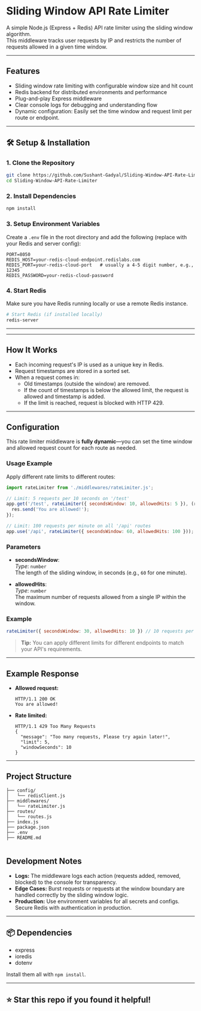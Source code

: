 # Sliding Window API Rate Limiter

A simple Node.js (Express + Redis) API rate limiter using the sliding window algorithm.  
This middleware tracks user requests by IP and restricts the number of requests allowed in a given time window.  


---

##  Features

- Sliding window rate limiting with configurable window size and hit count
- Redis backend for distributed environments and performance
- Plug-and-play Express middleware
- Clear console logs for debugging and understanding flow
- Dynamic configuration: Easily set the time window and request limit per route or endpoint.

---

## 🛠️ Setup & Installation

### 1. **Clone the Repository**

```bash
git clone https://github.com/Sushant-Gadyal/Sliding-Window-API-Rate-Limiter.git
cd Sliding-Window-API-Rate-Limiter
```

### 2. **Install Dependencies**

```bash
npm install
```

### 3. **Setup Environment Variables**

Create a `.env` file in the root directory and add the following (replace with your Redis and server config):

```env
PORT=8050
REDIS_HOST=your-redis-cloud-endpoint.redislabs.com
REDIS_PORT=your-redis-cloud-port   # usually a 4-5 digit number, e.g., 12345
REDIS_PASSWORD=your-redis-cloud-password
```

### 4. **Start Redis**

Make sure you have Redis running locally or use a remote Redis instance.

```bash
# Start Redis (if installed locally)
redis-server
```

---

---

##  How It Works

- Each incoming request's IP is used as a unique key in Redis.
- Request timestamps are stored in a sorted set.
- When a request comes in:
  - Old timestamps (outside the window) are removed.
  - If the count of timestamps is below the allowed limit, the request is allowed and timestamp is added.
  - If the limit is reached, request is blocked with HTTP 429.

---
##  Configuration

This rate limiter middleware is **fully dynamic**—you can set the time window and allowed request count for each route as needed.

### Usage Example

Apply different rate limits to different routes:

```js
import rateLimiter from './middlewares/rateLimiter.js';

// Limit: 5 requests per 10 seconds on '/test'
app.get('/test', rateLimiter({ secondsWindow: 10, allowedHits: 5 }), (req, res) => {
  res.send('You are allowed!');
});

// Limit: 100 requests per minute on all '/api' routes
app.use('/api', rateLimiter({ secondsWindow: 60, allowedHits: 100 }));
```

### Parameters

- **secondsWindow**:  
  _Type_: `number`  
  The length of the sliding window, in seconds (e.g., `60` for one minute).

- **allowedHits**:  
  _Type_: `number`  
  The maximum number of requests allowed from a single IP within the window.

### Example

```js
rateLimiter({ secondsWindow: 30, allowedHits: 10 }) // 10 requests per 30 seconds
```

> **Tip:** You can apply different limits for different endpoints to match your API's requirements.
---

##  Example Response

- **Allowed request:**
  ```
  HTTP/1.1 200 OK
  You are allowed!
  ```
- **Rate limited:**
  ```
  HTTP/1.1 429 Too Many Requests
  {
    "message": "Too many requests, Please try again later!",
    "limit": 5,
    "windowSeconds": 10
  }
  ```

---

##  Project Structure

```
├── config/
│   └── redisClient.js
├── middlewares/
│   └── rateLimiter.js
├── routes/
│   └── routes.js
├── index.js
├── package.json
├── .env
├── README.md


```

##  Development Notes

- **Logs:** The middleware logs each action (requests added, removed, blocked) to the console for transparency.
- **Edge Cases:** Burst requests or requests at the window boundary are handled correctly by the sliding window logic.
- **Production:** Use environment variables for all secrets and configs. Secure Redis with authentication in production.

---

## 📦 Dependencies

- express
- ioredis
- dotenv

Install them all with `npm install`.

---

## ⭐️ Star this repo if you found it helpful!